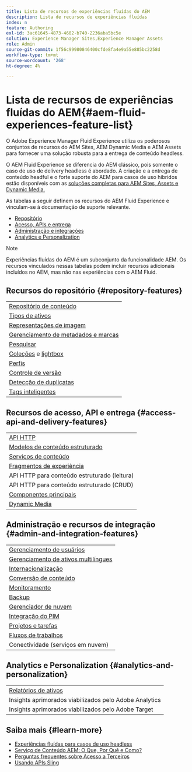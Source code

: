 ```yaml
---
title: Lista de recursos de experiências fluídas do AEM
description: Lista de recursos de experiências fluídas
index: n
feature: Authoring
exl-id: 3ac61645-4873-4602-b740-2236aba5bc5e
solution: Experience Manager Sites,Experience Manager Assets
role: Admin
source-git-commit: 1f56c99980846400cfde8fa4e9a55e885bc2258d
workflow-type: tm+mt
source-wordcount: '268'
ht-degree: 4%

---
```


# Lista de recursos de experiências fluídas do AEM{#aem-fluid-experiences-feature-list}

O Adobe Experience Manager Fluid Experience utiliza os poderosos conjuntos de recursos do AEM Sites, AEM Dynamic Media e AEM Assets para fornecer uma solução robusta para a entrega de conteúdo headless.

O AEM Fluid Experience se diferencia do AEM clássico, pois somente o caso de uso de delivery headless é abordado. A criação e a entrega de conteúdo headful e o forte suporte do AEM para casos de uso híbridos estão disponíveis com as [soluções completas para AEM Sites, Assets e Dynamic Media.](https://experienceleague.adobe.com/docs/experience-manager-65/user-guide/home.html?lang=pt-BR)

As tabelas a seguir definem os recursos do AEM Fluid Experience e vinculam-se à documentação de suporte relevante.

* [Repositório](#repository-features)
* [Acesso, APIs e entrega](#access-api-and-delivery-features)
* [Administração e integrações](#admin-and-integration-features)
* [Analytics e Personalization](#analytics-and-personalization)

>[!NOTE]
>
>Experiências fluídas do AEM é um subconjunto da funcionalidade AEM. Os recursos vinculados nessas tabelas podem incluir recursos adicionais incluídos no AEM, mas não nas experiências com o AEM Fluid.

## Recursos do repositório {#repository-features}

|  |
|---|
| [Repositório de conteúdo](/help/assets/manage-assets.md) |
| [Tipos de ativos](/help/assets/assets-formats.md) |
| [Representações de imagem](/help/assets/image-presets.md) |
| [Gerenciamento de metadados e marcas](/help/assets/metadata.md) |
| [Pesquisar](/help/assets/manage-assets.md) |
| [Coleções](/help/assets/manage-assets.md) e [lightbox](/help/assets/light-box.md) |
| [Perfis](/help/assets/processing-profiles.md) |
| [Controle de versão](/help/assets/manage-assets.md) |
| [Detecção de duplicatas](/help/assets/duplicate-detection.md) |
| [Tags inteligentes](/help/assets/enhanced-smart-tags.md) |

## Recursos de acesso, API e entrega {#access-api-and-delivery-features}

|  |
|---|
| [API HTTP](/help/assets/mac-api-assets.md) |
| [Modelos de conteúdo estruturado](/help/assets/content-fragments/content-fragments.md) |
| [Serviços de conteúdo](https://experienceleague.adobe.com/docs/experience-manager-learn/getting-started-with-aem-headless/overview.html?lang=pt-BR) |
| [Fragmentos de experiência](/help/sites-authoring/experience-fragments.md) |
| API HTTP para conteúdo estruturado (leitura) |
| API HTTP para conteúdo estruturado (CRUD) |
| [Componentes principais](https://experienceleague.adobe.com/docs/experience-manager-core-components/using/introduction.html?lang=pt-BR) |
| [Dynamic Media](/help/assets/dynamic-media.md) |

## Administração e recursos de integração {#admin-and-integration-features}

|  |
|---|
| [Gerenciamento de usuários](/help/sites-administering/user-group-ac-admin.md) |
| [Gerenciamento de ativos multilíngues](/help/assets/multilingual-assets.md) |
| [Internacionalização](/help/sites-developing/i18n.md) |
| [Conversão de conteúdo](/help/sites-administering/translation.md) |
| [Monitoramento](/help/sites-deploying/monitoring-and-maintaining.md) |
| [Backup](/help/sites-administering/backup-and-restore.md) |
| [Gerenciador de nuvem](https://experienceleague.adobe.com/docs/experience-manager-cloud-service/content/introduction.html?lang=pt-BR) |
| [Integração do PIM](/help/sites-authoring/managing-product-information.md) |
| [Projetos e tarefas](/help/sites-authoring/projects.md) |
| [Fluxos de trabalhos](/help/sites-administering/workflows-starting.md) |
| Conectividade (serviços em nuvem) |

## Analytics e Personalization {#analytics-and-personalization}

|  |
|---|
| [Relatórios de ativos](/help/assets/asset-reports.md) |
| Insights aprimorados viabilizados pelo Adobe Analytics |
| Insights aprimorados viabilizados pelo Adobe Target |

## Saiba mais {#learn-more}

* [Experiências fluídas para casos de uso headless](https://experienceleague.adobe.com/docs/experience-manager-gems-events/gems/gems2017/aem-headless-usecases.html)
* [Serviço de Conteúdo AEM: O Que, Por Quê e Como?](https://experienceleague.adobe.com/docs/experience-manager-learn/getting-started-with-aem-headless/content-services/overview.html)
* [Perguntas frequentes sobre Acesso a Terceiros](https://experienceleague.adobe.com/docs/experience-manager-learn/getting-started-with-aem-headless/content-services/chapter-7.html)
* [Usando APIs Sling](https://experienceleague.adobe.com/docs/experience-manager-learn/getting-started-wknd-tutorial-develop/project-archetype/component-basics.html#sling-models)
